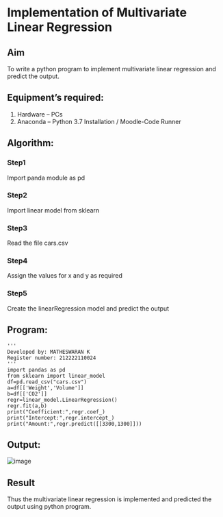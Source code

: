 # Implementation of Multivariate Linear Regression
## Aim
To write a python program to implement multivariate linear regression and predict the output.
## Equipment’s required:
1.	Hardware – PCs
2.	Anaconda – Python 3.7 Installation / Moodle-Code Runner
## Algorithm:
### Step1
Import panda module as pd

### Step2
Import linear model from sklearn

### Step3
Read the file cars.csv

### Step4
Assign the values for x and y as required

### Step5
Create the linearRegression model and predict the output

## Program:
```
'''
Developed by: MATHESWARAN K
Register number: 212222110024
'''
import pandas as pd
from sklearn import linear_model
df=pd.read_csv("cars.csv")
a=df[['Weight','Volume']]
b=df[['CO2']]
regr=linear_model.LinearRegression()
regr.fit(a,b)
print("Coefficient:",regr.coef_)
print("Intercept:",regr.intercept_)
print("Amount:",regr.predict([[3300,1300]]))
```
## Output:
![image](https://github.com/mathes6112004/Multivariate-Linear-Regression/assets/119477782/39cc0390-d308-44bd-a567-30676e32a236)

## Result
Thus the multivariate linear regression is implemented and predicted the output using python program.
